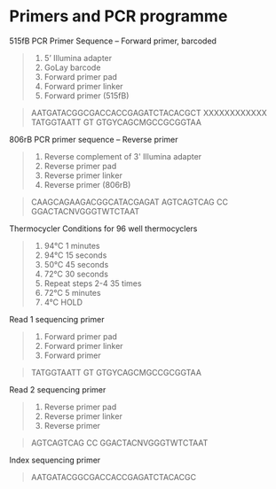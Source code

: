 # Primers and PCR programme

515fB PCR Primer Sequence – Forward primer, barcoded
>1. 5’ Illumina adapter
>2. GoLay barcode
>3. Forward primer pad
>3. Forward primer linker
>4. Forward primer (515fB)

>AATGATACGGCGACCACCGAGATCTACACGCT XXXXXXXXXXXX TATGGTAATT GT GTGYCAGCMGCCGCGGTAA

806rB PCR primer sequence – Reverse primer
>1. Reverse complement of 3' Illumina adapter
>2. Reverse primer pad
>3. Reverse primer linker
>4. Reverse primer (806rB)

>CAAGCAGAAGACGGCATACGAGAT AGTCAGTCAG CC GGACTACNVGGGTWTCTAAT

Thermocycler Conditions for 96 well thermocyclers
>1.  94°C 1 minutes
>2.  94°C 15 seconds
>3.  50°C 45 seconds
>4.  72°C 30 seconds
>5.  Repeat steps 2-4 35 times
>6.  72°C 5 minutes
>7.  4°C HOLD

Read 1 sequencing primer
>1. Forward primer pad
>2. Forward primer linker
>3. Forward primer

>TATGGTAATT GT GTGYCAGCMGCCGCGGTAA

Read 2 sequencing primer
>1. Reverse primer pad
>2. Reverse primer linker
>3. Reverse primer

>AGTCAGTCAG CC GGACTACNVGGGTWTCTAAT

Index sequencing primer

>AATGATACGGCGACCACCGAGATCTACACGC
